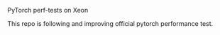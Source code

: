 PyTorch perf-tests on Xeon

This repo is following and improving official pytorch performance test.
